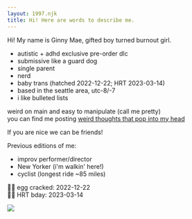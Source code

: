 ```yaml
---
layout: 1997.njk
title: Hi! Here are words to describe me.
---
```

Hi! My name is Ginny Mae, gifted boy turned burnout girl.

* autistic + adhd exclusive pre-order dlc
* submissive like a guard dog
* single parent
* nerd
* baby trans (hatched 2022-12-22; HRT 2023-03-14)
* based in the seattle area, utc-8/-7
* i like bulleted lists

weird on main and easy to manipulate (call me pretty) \
you can find me posting [weird thoughts that pop into my head](https://spinny.city/ginny)

If you are nice we can be friends!

Previous editions of me:

* improv performer/director
* New Yorker (i'm walkin' here!)
* cyclist (longest ride ~85 miles)

🏳️‍⚧️  egg cracked: 2022-12-22 \
🏳️‍⚧️  HRT bday: 2023-03-14

![](/images/mae_header.gif)